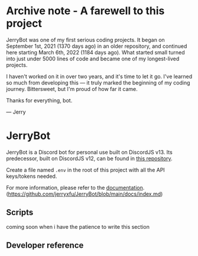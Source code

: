 # Archive note - A farewell to this project

JerryBot was one of my first serious coding projects. It began on September 1st, 2021 (1370 days ago) in an older repository, and continued here starting March 6th, 2022 (1184 days ago). What started small turned into just under 5000 lines of code and became one of my longest-lived projects.

I haven't worked on it in over two years, and it's time to let it go. I've learned so much from developing this — it truly marked the beginning of my coding journey. Bittersweet, but I'm proud of how far it came.

Thanks for everything, bot.

— Jerry

# JerryBot

JerryBot is a Discord bot for personal use built on DiscordJS v13. Its predecessor, built on DiscordJS v12, can be found
in [this repository](https://github.com/jerryxfu/DiscordBot-OBSOLETE).

Create a file named `.env` in the root of this project with all the API keys/tokens needed.

For more information, please refer to the [documentation](https://bot.jerrydev.net).
(https://github.com/jerryxfu/JerryBot/blob/main/docs/index.md)

## Scripts

coming soon when i have the patience to write this section

## Developer reference

